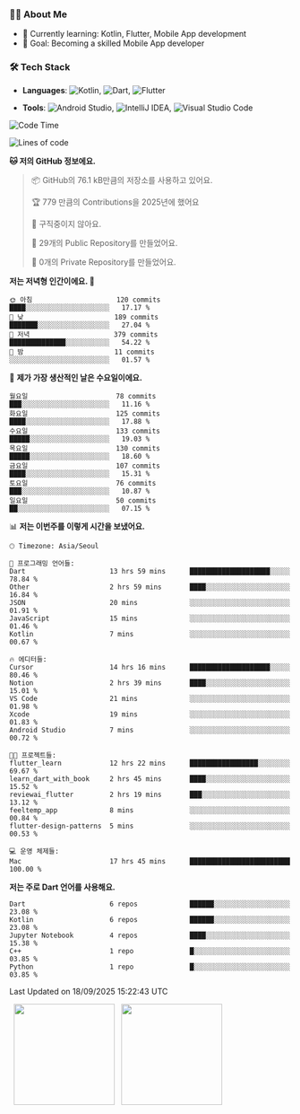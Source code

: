 ### 👨‍💻 About Me
- 🌱 Currently learning: Kotlin, Flutter, Mobile App development
- 🎯 Goal: Becoming a skilled Mobile App developer

### 🛠 Tech Stack
- **Languages**: ![Kotlin](https://img.shields.io/badge/Kotlin-0095D5?style=flat-square&logo=kotlin&logoColor=white), ![Dart](https://img.shields.io/badge/Dart-0175C2?style=flat-square&logo=dart&logoColor=white), ![Flutter](https://img.shields.io/badge/Flutter-02569B?style=flat-square&logo=flutter&logoColor=white)

- **Tools**:
![Android Studio](https://img.shields.io/badge/Android%20Studio-3DDC84?style=flat-square&logo=android-studio&logoColor=white), 
![IntelliJ IDEA](https://img.shields.io/badge/IntelliJ%20IDEA-000000?style=flat-square&logo=intellij-idea&logoColor=white), 
![Visual Studio Code](https://img.shields.io/badge/VS%20Code-007ACC?style=flat-square&logo=visual-studio-code&logoColor=white)

<!--START_SECTION:waka-->
![Code Time](http://img.shields.io/badge/Code%20Time-277%20hrs%2044%20mins-blue)

![Lines of code](https://img.shields.io/badge/%EC%A0%80%EB%8A%94%20%EC%97%AC%ED%83%9C%EA%B9%8C%EC%A7%80%20-448.9%20thousand%20%EC%A4%84%EC%9D%98%20%EC%BD%94%EB%93%9C%EB%A5%BC%20%EC%9E%91%EC%84%B1%ED%96%88%EC%96%B4%EC%9A%94.-blue)

**🐱 저의 GitHub 정보에요.** 

> 📦 GitHub의 76.1 kB만큼의 저장소를 사용하고 있어요. 
 > 
> 🏆 779 만큼의 Contributions을 2025년에 했어요
 > 
> 🚫 구직중이지 않아요.
 > 
> 📜 29개의 Public Repository를 만들었어요. 
 > 
> 🔑 0개의 Private Repository를 만들었어요. 
 > 
**저는 저녁형 인간이에요. 🦉** 

```text
🌞 아침                     120 commits         ████░░░░░░░░░░░░░░░░░░░░░   17.17 % 
🌆 낮　                     189 commits         ███████░░░░░░░░░░░░░░░░░░   27.04 % 
🌃 저녁                     379 commits         ██████████████░░░░░░░░░░░   54.22 % 
🌙 밤　                     11 commits          ░░░░░░░░░░░░░░░░░░░░░░░░░   01.57 % 
```
📅 **제가 가장 생산적인 날은 수요일이에요.** 

```text
월요일                      78 commits          ███░░░░░░░░░░░░░░░░░░░░░░   11.16 % 
화요일                      125 commits         ████░░░░░░░░░░░░░░░░░░░░░   17.88 % 
수요일                      133 commits         █████░░░░░░░░░░░░░░░░░░░░   19.03 % 
목요일                      130 commits         █████░░░░░░░░░░░░░░░░░░░░   18.60 % 
금요일                      107 commits         ████░░░░░░░░░░░░░░░░░░░░░   15.31 % 
토요일                      76 commits          ███░░░░░░░░░░░░░░░░░░░░░░   10.87 % 
일요일                      50 commits          ██░░░░░░░░░░░░░░░░░░░░░░░   07.15 % 
```


📊 **저는 이번주를 이렇게 시간을 보냈어요.** 

```text
🕑︎ Timezone: Asia/Seoul

💬 프로그래밍 언어들: 
Dart                     13 hrs 59 mins      ████████████████████░░░░░   78.84 % 
Other                    2 hrs 59 mins       ████░░░░░░░░░░░░░░░░░░░░░   16.84 % 
JSON                     20 mins             ░░░░░░░░░░░░░░░░░░░░░░░░░   01.91 % 
JavaScript               15 mins             ░░░░░░░░░░░░░░░░░░░░░░░░░   01.46 % 
Kotlin                   7 mins              ░░░░░░░░░░░░░░░░░░░░░░░░░   00.67 % 

🔥 에디터들: 
Cursor                   14 hrs 16 mins      ████████████████████░░░░░   80.46 % 
Notion                   2 hrs 39 mins       ████░░░░░░░░░░░░░░░░░░░░░   15.01 % 
VS Code                  21 mins             ░░░░░░░░░░░░░░░░░░░░░░░░░   01.98 % 
Xcode                    19 mins             ░░░░░░░░░░░░░░░░░░░░░░░░░   01.83 % 
Android Studio           7 mins              ░░░░░░░░░░░░░░░░░░░░░░░░░   00.72 % 

🐱‍💻 프로젝트들: 
flutter_learn            12 hrs 22 mins      █████████████████░░░░░░░░   69.67 % 
learn_dart_with_book     2 hrs 45 mins       ████░░░░░░░░░░░░░░░░░░░░░   15.52 % 
reviewai_flutter         2 hrs 19 mins       ███░░░░░░░░░░░░░░░░░░░░░░   13.12 % 
feeltemp_app             8 mins              ░░░░░░░░░░░░░░░░░░░░░░░░░   00.84 % 
flutter-design-patterns  5 mins              ░░░░░░░░░░░░░░░░░░░░░░░░░   00.53 % 

💻 운영 체제들: 
Mac                      17 hrs 45 mins      █████████████████████████   100.00 % 
```

**저는 주로 Dart 언어를 사용해요.** 

```text
Dart                     6 repos             ██████░░░░░░░░░░░░░░░░░░░   23.08 % 
Kotlin                   6 repos             ██████░░░░░░░░░░░░░░░░░░░   23.08 % 
Jupyter Notebook         4 repos             ████░░░░░░░░░░░░░░░░░░░░░   15.38 % 
C++                      1 repo              █░░░░░░░░░░░░░░░░░░░░░░░░   03.85 % 
Python                   1 repo              █░░░░░░░░░░░░░░░░░░░░░░░░   03.85 % 
```




 Last Updated on 18/09/2025 15:22:43 UTC
<!--END_SECTION:waka-->

<p>
  <img height="180em" src="https://github-readme-stats.vercel.app/api?username=JongHyun070105&show_icons=true&include_all_commits=true&bg_color=0d1117&title_color=ffffff&text_color=c9d1d9&icon_color=79ff97">
  <img height="180em" src="https://github-readme-stats.vercel.app/api/top-langs/?username=JongHyun070105&layout=compact&langs_count=4&bg_color=0d1117&title_color=ffffff&text_color=c9d1d9&hide=php,jupyter%20notebook&hide_repo=EcoStep,mimir,git-session">
</p>
